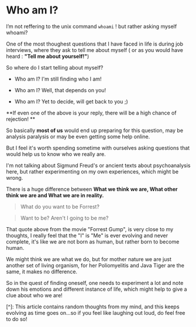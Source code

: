 Who am I?
=========



I’m not reffering to the unix command `whoami` !  but rather asking myself
whoami?



One of the most thoughest questions that I have faced in life is during job
interviews, where they ask to tell me about myself ( or as you would have heard
: **"Tell me about yourself!"**)



So where do I start telling about myself?



-   Who am I? I'm still finding who I am!

-   Who am I? Well, that depends on you!

-   Who am I? Yet to decide, will get back to you ;)



**If even one of the above is your reply, there will be a high chance of
rejection! **



So basically **most of us** would end up preparing for this question, may be
analysis paralysis or may be even getting some help online.



But I feel it's worth spending sometime with ourselves asking questions that
would help us to know who we really are.



I'm not talking about Sigmund Freud's or ancient texts about psychoanalysis
here, but rather experimenting on my own experiences, which might be wrong.



There is a huge difference between **What we think we are, What other think we
are and What we are in reality.**



>   What do you want to be Forrest?

>   Want to be? Aren't I going to be me?



That quote above from the movie "Forrest Gump", is very close to my thoughts, I
really feel that the "I" is "Me" is ever evolving and never complete, it's like
we are not born as human, but rather born to become human.



We might think we are what we do, but for mother nature we are just another set
of living organism, for her Poliomyelitis and Java Tiger are the same, it makes
no difference.



So in the quest of finding oneself, one needs to experiment a lot and note down
his emotions and different instance of life, which might help to give a clue
about who we are!



[^]: This article contains random thoughts from my mind, and this keeps evolving
as time goes on…so if you feel like laughing out loud, do feel free to do so!












